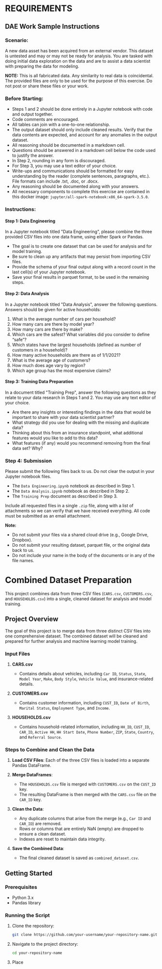 REQUIREMENTS
============

## DAE Work Sample Instructions

### Scenario:
A new data asset has been acquired from an external vendor. This dataset is untested and may or may not be ready for analysis. You are tasked with doing initial data exploration on the data and are to assist a data scientist with preparing the data for modeling.

**NOTE:** This is all fabricated data. Any similarity to real data is coincidental. The provided files are only to be used for the purpose of this exercise. Do not post or share these files or your work.

### Before Starting:
- Steps 1 and 2 should be done entirely in a Jupyter notebook with code and output together.
- Code comments are encouraged.
- All tables can join with a one-to-one relationship.
- The output dataset should only include cleaned results. Verify that the data contents are expected, and account for any anomalies in the output dataset.
- All reasoning should be documented in a markdown cell.
- Questions should be answered in a markdown cell below the code used to justify the answer.
- In Step 2, rounding in any form is discouraged.
- For Step 3, you may use a text editor of your choice.
- Write-ups and communications should be formatted for easy understanding by the reader (complete sentences, paragraphs, etc.). File formats can include .txt, .doc, or .docx.
- Any reasoning should be documented along with your answers.
- All necessary components to complete this exercise are contained in this docker image: `jupyter/all-spark-notebook:x86_64-spark-3.5.0`.

### Instructions:

#### Step 1: Data Engineering
In a Jupyter notebook titled "Data Engineering", please combine the three provided CSV files into one data frame, using either Spark or Pandas.

- The goal is to create one dataset that can be used for analysis and for model training.
- Be sure to clean up any artifacts that may persist from importing CSV files.
- Provide the schema of your final output along with a record count in the last cell(s) of your Jupyter notebook.
- Save your final results in parquet format, to be used in the remaining steps.

#### Step 2: Data Analysis
In a Jupyter notebook titled "Data Analysis", answer the following questions. Answers should be given for active households:

1. What is the average number of cars per household?
2. How many cars are there by model year?
3. How many cars are there by make?
4. Which cars are the safest? What variables did you consider to define “safe”?
5. Which states have the largest households (defined as number of customers in a household)?
6. How many active households are there as of 1/1/2021?
7. What is the average age of customers?
8. How much does age vary by region?
9. Which age group has the most expensive claims?

#### Step 3: Training Data Preparation
In a document titled "Training Prep", answer the following questions as they relate to your data research in Steps 1 and 2. You may use any text editor of your choice.

- Are there any insights or interesting findings in the data that would be important to share with your data scientist partner?
- What strategy did you use for dealing with the missing and duplicate data?
- Thinking about this from an insurance standpoint, what additional features would you like to add to this data?
- What features (if any) would you recommend removing from the final data set? Why?

### Step 4: Submission
Please submit the following files back to us. Do not clear the output in your Jupyter notebook files.

- The `Data Engineering.ipynb` notebook as described in Step 1.
- The `Data Analysis.ipynb` notebook as described in Step 2.
- The `Training Prep` document as described in Step 3.

Include all requested files in a single `.zip` file, along with a list of attachments so we can verify that we have received everything. All code must be submitted as an email attachment.

**Note:** 
- Do not submit your files via a shared cloud drive (e.g., Google Drive, Dropbox).
- Do not submit your resulting dataset, parquet file, or the original data back to us.
- Do not include your name in the body of the documents or in any of the file names.
# Combined Dataset Preparation

This project combines data from three CSV files (`CARS.csv`, `CUSTOMERS.csv`, and `HOUSEHOLDS.csv`) into a single, cleaned dataset for analysis and model training.

## Project Overview

The goal of this project is to merge data from three distinct CSV files into one comprehensive dataset. The combined dataset will be cleaned and prepared for further analysis and machine learning model training.

### Input Files

1. **CARS.csv**
   - Contains details about vehicles, including `Car ID`, `Status`, `State`, `Model Year`, `Make`, `Body Style`, `Vehicle Value`, and insurance-related details.

2. **CUSTOMERS.csv**
   - Contains customer information, including `CUST_ID`, `Date of Birth`, `Marital Status`, `Employment Type`, and `Income`.

3. **HOUSEHOLDS.csv**
   - Contains household-related information, including `HH_ID`, `CUST_ID`, `CAR_ID`, `Active HH`, `HH Start Date`, `Phone Number`, `ZIP`, `State`, `Country`, and `Referral Source`.

### Steps to Combine and Clean the Data

1. **Load CSV Files**: Each of the three CSV files is loaded into a separate Pandas DataFrame.

2. **Merge DataFrames**:
   - The `HOUSEHOLDS.csv` file is merged with `CUSTOMERS.csv` on the `CUST_ID` key.
   - The resulting DataFrame is then merged with the `CARS.csv` file on the `CAR_ID` key.

3. **Clean the Data**:
   - Any duplicate columns that arise from the merge (e.g., `Car ID` and `CAR_ID`) are removed.
   - Rows or columns that are entirely NaN (empty) are dropped to ensure a clean dataset.
   - Indexes are reset to maintain data integrity.

4. **Save the Combined Data**:
   - The final cleaned dataset is saved as `combined_dataset.csv`.

## Getting Started

### Prerequisites

- Python 3.x
- Pandas library

### Running the Script

1. Clone the repository:
    ```bash
    git clone https://github.com/your-username/your-repository-name.git
    ```
   
2. Navigate to the project directory:
    ```bash
    cd your-repository-name
    ```

3. Place 

